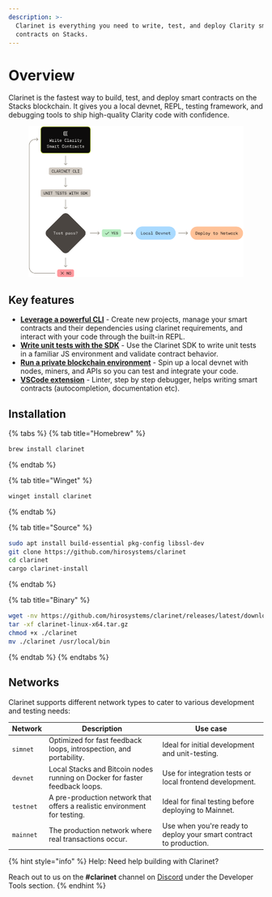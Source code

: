 ```yaml
---
description: >-
  Clarinet is everything you need to write, test, and deploy Clarity smart
  contracts on Stacks.
---
```


# Overview

Clarinet is the fastest way to build, test, and deploy smart contracts on the Stacks blockchain. It gives you a local devnet, REPL, testing framework, and debugging tools to ship high-quality Clarity code with confidence.

<div data-with-frame="true"><figure><img src="../.gitbook/assets/image.png" alt=""><figcaption></figcaption></figure></div>

## Key features

* [**Leverage a powerful CLI**](cli-reference.md) - Create new projects, manage your smart contracts and their dependencies using clarinet requirements, and interact with your code through the built-in REPL.
* [**Write unit tests with the SDK**](../clarinet-js-sdk/unit-testing.md) - Use the Clarinet SDK to write unit tests in a familiar JS environment and validate contract behavior.
* [**Run a private blockchain environment**](local-blockchain-development.md) - Spin up a local devnet with nodes, miners, and APIs so you can test and integrate your code.
* [**VSCode extension**](../clarinet-integrations/vscode-extension.md) - Linter, step by step debugger, helps writing smart contracts (autocompletion, documentation etc).

## Installation

{% tabs %}
{% tab title="Homebrew" %}
```bash
brew install clarinet
```
{% endtab %}

{% tab title="Winget" %}
```bash
winget install clarinet
```
{% endtab %}

{% tab title="Source" %}
```bash
sudo apt install build-essential pkg-config libssl-dev
git clone https://github.com/hirosystems/clarinet
cd clarinet
cargo clarinet-install
```
{% endtab %}

{% tab title="Binary" %}
```bash
wget -nv https://github.com/hirosystems/clarinet/releases/latest/download/clarinet-linux-x64-glibc.tar.gz -O clarinet-linux-x64.tar.gz
tar -xf clarinet-linux-x64.tar.gz
chmod +x ./clarinet
mv ./clarinet /usr/local/bin
```
{% endtab %}
{% endtabs %}

## Networks

Clarinet supports different network types to cater to various development and testing needs:

| Network   | Description                                                                 | Use case                                                           |
| --------- | --------------------------------------------------------------------------- | ------------------------------------------------------------------ |
| `simnet`  | Optimized for fast feedback loops, introspection, and portability.          | Ideal for initial development and unit-testing.                    |
| `devnet`  | Local Stacks and Bitcoin nodes running on Docker for faster feedback loops. | Use for integration tests or local frontend development.           |
| `testnet` | A pre-production network that offers a realistic environment for testing.   | Ideal for final testing before deploying to Mainnet.               |
| `mainnet` | The production network where real transactions occur.                       | Use when you're ready to deploy your smart contract to production. |



{% hint style="info" %}
Help: Need help building with Clarinet?

Reach out to us on the **#clarinet** channel on [Discord](https://stacks.chat/) under the Developer Tools section.
{% endhint %}
